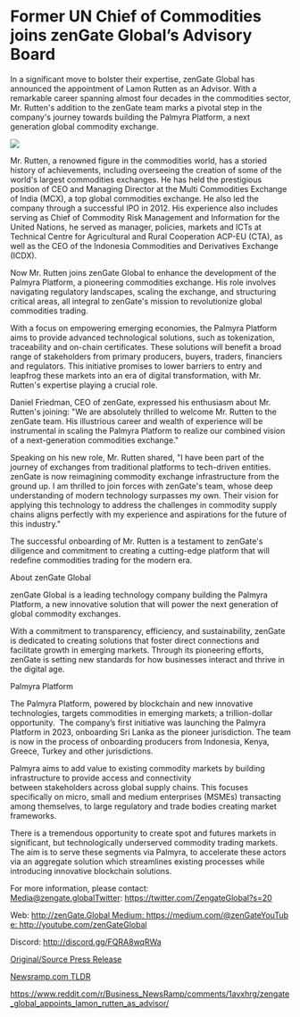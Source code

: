 # Former UN Chief of Commodities joins zenGate Global’s Advisory Board

In a significant move to bolster their expertise, zenGate Global has announced the appointment of Lamon Rutten as an Advisor. With a remarkable career spanning almost four decades in the commodities sector, Mr. Rutten's addition to the zenGate team marks a pivotal step in the company's journey towards building the Palmyra Platform, a next generation global commodity exchange.

![](https://api.blockchainwire.io/uploads/Proleoio/editor_image/b98c084f-8d93-4861-a475-d4819ff3ae4c.jpg)

Mr. Rutten, a renowned figure in the commodities world, has a storied history of achievements, including overseeing the creation of some of the world's largest commodities exchanges. He has held the prestigious position of CEO and Managing Director at the Multi Commodities Exchange of India (MCX), a top global commodities exchange. He also led the company through a successful IPO in 2012. His experience also includes serving as Chief of Commodity Risk Management and Information for the United Nations, he served as manager, policies, markets and ICTs at Technical Centre for Agricultural and Rural Cooperation ACP-EU (CTA), as well as the CEO of the Indonesia Commodities and Derivatives Exchange (ICDX).

Now Mr. Rutten joins zenGate Global to enhance the development of the Palmyra Platform, a pioneering commodities exchange. His role involves navigating regulatory landscapes, scaling the exchange, and structuring critical areas, all integral to zenGate's mission to revolutionize global commodities trading.

With a focus on empowering emerging economies, the Palmyra Platform aims to provide advanced technological solutions, such as tokenization, traceability and on-chain certificates. These solutions will benefit a broad range of stakeholders from primary producers, buyers, traders, financiers and regulators. This initiative promises to lower barriers to entry and leapfrog these markets into an era of digital transformation, with Mr. Rutten's expertise playing a crucial role.

Daniel Friedman, CEO of zenGate, expressed his enthusiasm about Mr. Rutten's joining: "We are absolutely thrilled to welcome Mr. Rutten to the zenGate team. His illustrious career and wealth of experience will be instrumental in scaling the Palmyra Platform to realize our combined vision of a next-generation commodities exchange."

Speaking on his new role, Mr. Rutten shared, "I have been part of the journey of exchanges from traditional platforms to tech-driven entities. zenGate is now reimagining commodity exchange infrastructure from the ground up. I am thrilled to join forces with zenGate's team, whose deep understanding of modern technology surpasses my own. Their vision for applying this technology to address the challenges in commodity supply chains aligns perfectly with my experience and aspirations for the future of this industry."

The successful onboarding of Mr. Rutten is a testament to zenGate's diligence and commitment to creating a cutting-edge platform that will redefine commodities trading for the modern era.

About zenGate Global

zenGate Global is a leading technology company building the Palmyra Platform, a new innovative solution that will power the next generation of global commodity exchanges.

With a commitment to transparency, efficiency, and sustainability, zenGate is dedicated to creating solutions that foster direct connections and facilitate growth in emerging markets. Through its pioneering efforts, zenGate is setting new standards for how businesses interact and thrive in the digital age.

Palmyra Platform

The Palmyra Platform, powered by blockchain and new innovative technologies, targets commodities in emerging markets; a trillion-dollar opportunity.  The company’s first initiative was launching the Palmyra Platform in 2023, onboarding Sri Lanka as the pioneer jurisdiction. The team is now in the process of onboarding producers from Indonesia, Kenya, Greece, Turkey and other jurisdictions.

Palmyra aims to add value to existing commodity markets by building infrastructure to provide access and connectivity between stakeholders across global supply chains. This focuses specifically on micro, small and medium enterprises (MSMEs) transacting among themselves, to large regulatory and trade bodies creating market frameworks.

There is a tremendous opportunity to create spot and futures markets in significant, but technologically underserved commodity trading markets. The aim is to serve these segments via Palmyra, to accelerate these actors via an aggregate solution which streamlines existing processes while introducing innovative blockchain solutions.

For more information, please contact: Media@zengate.globalTwitter: https://twitter.com/ZengateGlobal?s=20

Web: http://zenGate.Global Medium: https://medium.com/@zenGateYouTube: http://youtube.com/zenGateGlobal

Discord: http://discord.gg/FQRA8wqRWa 

[Original/Source Press Release](https://blockchainwire.io/press-release/former-un-chief-of-commodities-joins-zengate-globals-advisory-board)
                    

[Newsramp.com TLDR](None) 

https://www.reddit.com/r/Business_NewsRamp/comments/1avxhrg/zengate_global_appoints_lamon_rutten_as_advisor/